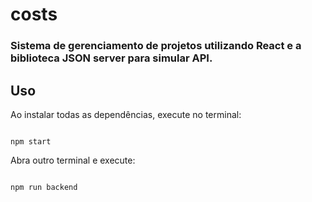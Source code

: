 # costs

### Sistema de gerenciamento de projetos utilizando React e a biblioteca JSON server para simular API.

## Uso

Ao instalar todas as dependências, execute no terminal:

<pre><code>
npm start
</code></pre>

Abra outro terminal e execute:

<pre><code>
npm run backend
</code></pre>

